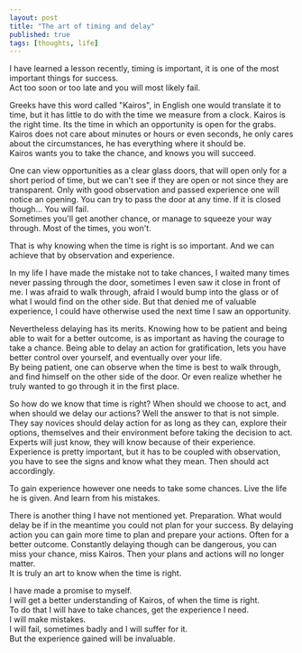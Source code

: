 ```yaml
---
layout: post
title: "The art of timing and delay"
published: true
tags: [thoughts, life]
---
```


I have learned a lesson recently, timing is important, it is one of the most important things for success.  
Act too soon or too late and you will most likely fail. 

Greeks have this word called "Kairos", in English one would translate it to time, but it has little to do with the time we measure 
from a clock. Kairos is the right time. Its the time in which an opportunity is open for the grabs.
Kairos does not care about minutes or hours or even seconds, he only cares about the circumstances, he has everything where it should be.  
Kairos wants you to take the chance, and knows you will succeed. 

One can view opportunities as a clear glass doors, that will open only for a short period of time, but we can't see if they are open or not 
since they are transparent. Only with good observation and passed experience one will notice an opening. You can try to pass the door at any time. 
If it is closed though... You will fail.   
Sometimes you'll get another chance, or manage to squeeze your way through. Most of the times, you won't.

That is why knowing when the time is right is so important. And we can achieve that by observation and experience. 

In my life I have made the mistake not to take chances, I waited many times never passing through the door, sometimes I even saw it close in front of me.
I was afraid to walk through, afraid I would bump into the glass or of what I would find on the other side.
But that denied me of valuable experience, I could have otherwise used the next time I saw an opportunity.

Nevertheless delaying has its merits. Knowing how to be patient and being able to wait for a better outcome, is as important as having the courage to take a chance.
Being able to delay an action for gratification, lets you have better control over yourself, and eventually over your life.  
By being patient, one can observe when the time is best to walk through, and find himself on the other side of the door.
Or even realize whether he truly wanted to go through it in the first place.

So how do we know that time is right? When should we choose to act, and when should we delay our actions? Well the answer to that is not simple.  
They say novices should delay action for as long as they can, explore their options, themselves and their environment before taking the decision to act.
Experts will just know, they will know because of their experience.
Experience is pretty important, but it has to be coupled with observation, you have to see the signs and know what they mean.
Then should act accordingly.

To gain experience however one needs to take some chances. Live the life he is given. And learn from his mistakes.

There is another thing I have not mentioned yet. Preparation. What would delay be if in the meantime you could not plan for your success.
By delaying action you can gain more time to plan and prepare your actions. Often for a better outcome. 
Constantly delaying though can be dangerous, you can miss your chance, miss Kairos. Then your plans and actions will no longer matter.  
It is truly an art to know when the time is right.

I have made a promise to myself.  
I will get a better understanding of Kairos, of when the time is right.  
To do that I will have to take chances, get the experience I need.  
I will make mistakes.  
I will fail, sometimes badly and I will suffer for it.  
But the experience gained will be invaluable.
